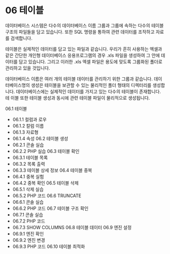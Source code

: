 # 06 테이블 
데이터베이스 시스템은 다수의 데이터베이스 이름 그룹과 그룹에 속하는 다수의 테이블 구조의 파일들을 담고 있습니다. 또한 SQL 명령을 통하여 관련 데이터를 조작하고 자료 를 검색합니다.  

테이블은 실제적인 데이터를 담고 있는 파일과 같습니다. 우리가 흔히 사용하는 엑셀과 같은 간단한 개인형 데이터베이스 응용프로그램의 경우 .xls 파일을 생성하여 그 안에 데 이터를 담고 있습니다. 그리고 이러한 .xls 엑셀 파일은 용도에 맞도록 그룹화된 폴더로 관리하고 있을 것입니다.  

데이터베이스 이름은 여러 개의 테이블 데이터를 관리하기 위한 그룹과 같습니다. 데이 터베이스명의 생성은 테이블을 보관할 수 있는 물리적인 폴더 형태의 디렉터리를 생성합 니다. 데이터베이스에는 실제적인 데이터를 가지고 있는 다수의 테이블이 존재합니다. 테 이블 또한 테이블 생성과 동시에 관련 테이블 파일이 물리적으로 생성됩니다. 

06.1 테이블
* 06.1.1 컬럼과 로우
* 06.1.2 칼럼 이름 
* 06.1.3 자료형
* 06.1.4 속성
06.2 테이블 생성
* 06.2.1 콘솔 실습
* 06.2.2 PHP 실습
06.3 테이블 확인
* 06.3.1 테이블 목록
* 06.3.2 목록 출력
* 06.3.3 테이블 상세 정보
06.4 테이블 중복
* 06.4.1 중복 실험
* 06.4.2 중복 확인
06.5 테이블 삭제 
* 06.5.1 삭제 실습
* 06.5.2 PHP 코드
06.6 TRUNCATE 
* 06.6.1 콘솔 실습
* 06.6.2 PHP 코드
06.7 테이블 구조 확인 
* 06.7.1 콘솔 실습 
* 06.7.2 PHP 코드
* 06.7.3 SHOW COLUMNS
06.8 테이블 데이터
06.9 엔진 설정 
* 06.9.1 엔진 확인
* 06.9.2 엔진 변경
* 06.9.3 PHP 코드 
06.10 테이블 최적화




